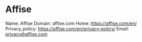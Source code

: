 
# Affise

Name: Affise
Domain: affise.com
Home: https://affise.com/en/
Privacy_policy: https://affise.com/en/privacy-policy/
Email: privacy@affise.com
